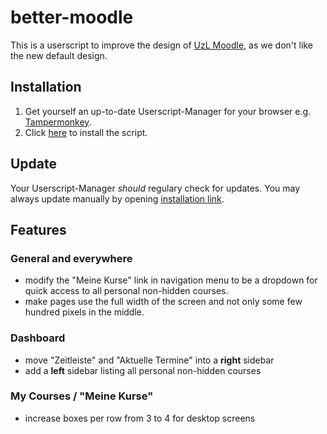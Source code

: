 # better-moodle

This is a userscript to improve the design of [UzL Moodle](https://moodle.uni-luebeck.de/), as we don't like the new default design.

## Installation

1. Get yourself an up-to-date Userscript-Manager for your browser e.g. [Tampermonkey](https://www.tampermonkey.net/).
2. Click [here][installation] to install the script.

## Update

Your Userscript-Manager _should_ regulary check for updates. You may always update manually by opening [installation link][installation].

## Features

### General and everywhere

-   modify the "Meine Kurse" link in navigation menu to be a dropdown for quick access to all personal non-hidden courses.
-   make pages use the full width of the screen and not only some few hundred pixels in the middle.

### Dashboard

-   move "Zeitleiste" and "Aktuelle Termine" into a **right** sidebar
-   add a **left** sidebar listing all personal non-hidden courses

### My Courses / "Meine Kurse"

-   increase boxes per row from 3 to 4 for desktop screens

[installation]: https://github.com/jxn-30/better-moodle/redesign.user.js
